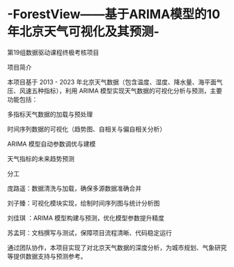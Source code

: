 # -ForestView——基于ARIMA模型的10年北京天气可视化及其预测-

第19组数据驱动课程终极考核项目

项目简介

本项目基于 2013 - 2023 年北京天气数据（包含温度、湿度、降水量、海平面气压、风速五种指标），利用 ARIMA 模型实现天气数据的可视化分析与预测，主要功能包括：

多指标天气数据的加载与预处理

时间序列数据的可视化（趋势图、自相关与偏自相关分析）

ARIMA 模型自动参数调优与建模

天气指标的未来趋势预测

分工

庞路遥：数据清洗与加载，确保多源数据准确合并

刘子臻：可视化模块实现，绘制时间序列图与统计分析图

刘佳琪 ：ARIMA 模型构建与预测，优化模型参数提升精度

苏孟珂：文档撰写与测试，保障项目流程清晰、代码稳定运行

通过团队协作，本项目实现了对北京天气数据的深度分析，为城市规划、气象研究等提供数据支持与预测参考。
